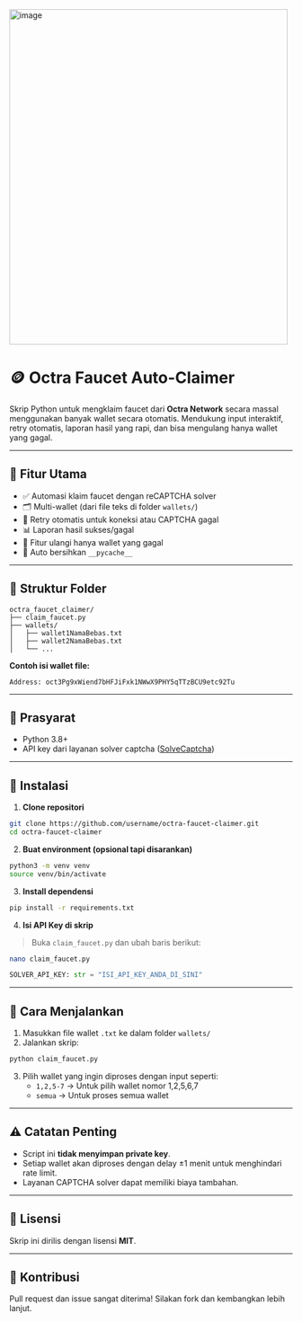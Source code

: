 <img width="495" height="597" alt="image" src="https://github.com/user-attachments/assets/120ddcb2-34c7-46d4-9b4f-0ce7259bfef0" />

# 🪙 Octra Faucet Auto-Claimer

Skrip Python untuk mengklaim faucet dari **Octra Network** secara massal menggunakan banyak wallet secara otomatis. Mendukung input interaktif, retry otomatis, laporan hasil yang rapi, dan bisa mengulang hanya wallet yang gagal.

---

## 🔧 Fitur Utama

- ✅ Automasi klaim faucet dengan reCAPTCHA solver
- 🗂️ Multi-wallet (dari file teks di folder `wallets/`)
- 🔁 Retry otomatis untuk koneksi atau CAPTCHA gagal
- 📊 Laporan hasil sukses/gagal
- 🔄 Fitur ulangi hanya wallet yang gagal
- 🧹 Auto bersihkan `__pycache__`

---

## 📁 Struktur Folder

```
octra_faucet_claimer/
├── claim_faucet.py
├── wallets/
│   ├── wallet1NamaBebas.txt
│   ├── wallet2NamaBebas.txt
│   └── ...
```

**Contoh isi wallet file:**
```
Address: oct3Pg9xWiend7bHFJiFxk1NWwX9PHY5qTTzBCU9etc92Tu
```

---

## 🧠 Prasyarat

- Python 3.8+
- API key dari layanan solver captcha ([SolveCaptcha](https://solvecaptcha.com?from=480476))

---

## 🧪 Instalasi

1. **Clone repositori**

```bash
git clone https://github.com/username/octra-faucet-claimer.git
cd octra-faucet-claimer
```

2. **Buat environment (opsional tapi disarankan)**

```bash
python3 -m venv venv
source venv/bin/activate
```

3. **Install dependensi**

```bash
pip install -r requirements.txt
```

4. **Isi API Key di skrip**
> Buka `claim_faucet.py` dan ubah baris berikut:
```bash
nano claim_faucet.py
```

```python
SOLVER_API_KEY: str = "ISI_API_KEY_ANDA_DI_SINI"
```

---

## 🚀 Cara Menjalankan

1. Masukkan file wallet `.txt` ke dalam folder `wallets/`
2. Jalankan skrip:

```bash
python claim_faucet.py
```

3. Pilih wallet yang ingin diproses dengan input seperti:
   - `1,2,5-7` → Untuk pilih wallet nomor 1,2,5,6,7
   - `semua` → Untuk proses semua wallet

---

## ⚠️ Catatan Penting

- Script ini **tidak menyimpan private key**.
- Setiap wallet akan diproses dengan delay ±1 menit untuk menghindari rate limit.
- Layanan CAPTCHA solver dapat memiliki biaya tambahan.

---

## 📄 Lisensi

Skrip ini dirilis dengan lisensi **MIT**.

---

## 🙏 Kontribusi

Pull request dan issue sangat diterima! Silakan fork dan kembangkan lebih lanjut.
